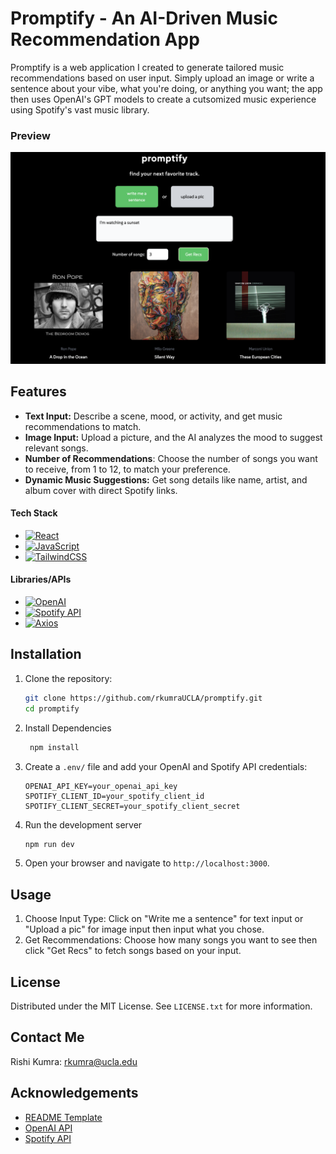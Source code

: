 # Promptify - An AI-Driven Music Recommendation App 

Promptify is a web application I created to generate tailored music recommendations based on user input. Simply upload an image or write a sentence about your vibe, what you're doing, or anything you want; the app then uses OpenAI's GPT models to create a cutsomized music experience using Spotify's vast music library.

### Preview

![App Screenshot](./assets/preview.png)

## Features

- **Text Input:** Describe a scene, mood, or activity, and get music recommendations to match.
- **Image Input:** Upload a picture, and the AI analyzes the mood to suggest relevant songs.
- **Number of Recommendations**: Choose the number of songs you want to receive, from 1 to 12, to match your preference.
- **Dynamic Music Suggestions:** Get song details like name, artist, and album cover with direct Spotify links.

#### Tech Stack
- [![React][React.js]][React-url]
- [![JavaScript][JavaScript]][JavaScript-url]
- [![TailwindCSS][TailwindCSS]][TailwindCSS-url]

#### Libraries/APIs
- [![OpenAI][OpenAI]][OpenAI-url]
- [![Spotify API][SpotifyAPI]][SpotifyAPI-url]
- [![Axios][Axios]][Axios-url]

[React.js]: https://img.shields.io/badge/React-20232A?style=for-the-badge&logo=react&logoColor=61DAFB
[React-url]: https://reactjs.org/
[JavaScript]: https://img.shields.io/badge/JavaScript-F7DF1E?style=for-the-badge&logo=javascript&logoColor=black
[JavaScript-url]: https://developer.mozilla.org/en-US/docs/Web/JavaScript
[TailwindCSS]: https://img.shields.io/badge/Tailwind_CSS-38B2AC?style=for-the-badge&logo=tailwind-css&logoColor=white
[TailwindCSS-url]: https://tailwindcss.com/
[OpenAI]: https://img.shields.io/badge/OpenAI-412991?style=for-the-badge&logo=openai&logoColor=white
[OpenAI-url]: https://openai.com/
[SpotifyAPI]: https://img.shields.io/badge/Spotify_API-1DB954?style=for-the-badge&logo=spotify&logoColor=white
[SpotifyAPI-url]: https://developer.spotify.com/
[Axios]: https://img.shields.io/badge/Axios-5A29E4?style=for-the-badge&logo=axios&logoColor=white
[Axios-url]: https://axios-http.com/
  
## Installation

1. Clone the repository:
   ```bash
   git clone https://github.com/rkumraUCLA/promptify.git
   cd promptify

2. Install Dependencies
   ```bash
    npm install

3. Create a `.env/` file and add your OpenAI and Spotify API credentials:
    ```env
    OPENAI_API_KEY=your_openai_api_key
    SPOTIFY_CLIENT_ID=your_spotify_client_id
    SPOTIFY_CLIENT_SECRET=your_spotify_client_secret

4. Run the development server
    ```bash
    npm run dev

5. Open your browser and navigate to `http://localhost:3000`.

## Usage
1. Choose Input Type: Click on "Write me a sentence" for text input or "Upload a pic" for image input then input what you chose.
3. Get Recommendations: Choose how many songs you want to see then click "Get Recs" to fetch songs based on your input.

## License
Distributed under the MIT License. See `LICENSE.txt` for more information.

## Contact Me
Rishi Kumra: rkumra@ucla.edu

## Acknowledgements
* [README Template](https://github.com/othneildrew/Best-README-Template)
* [OpenAI API](https://platform.openai.com/docs/introduction)
* [Spotify API](https://developer.spotify.com/documentation/web-api/)
